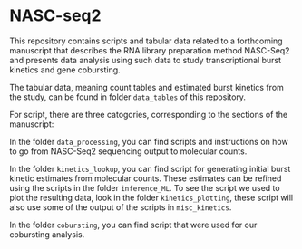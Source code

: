 # NASC-seq2
This repository contains scripts and tabular data related to a forthcoming manuscript that describes the RNA library preparation method NASC-Seq2 and presents data analysis using such data to study transcriptional burst kinetics and gene cobursting.

The tabular data, meaning count tables and estimated burst kinetics from the study, can be found in folder `data_tables` of this repository.

For script, there are three catogories, corresponding to the sections of the manuscript:

In the folder `data_processing`, you can find scripts and instructions on how to go from NASC-Seq2 sequencing output to molecular counts.

In the folder `kinetics_lookup`, you can find script for generating initial burst kinetic estimates from molecular counts. These estimates can be refined using the scripts in the folder `inference_ML`. To see the script we used to plot the resulting data, look in the folder `kinetics_plotting`, these script will also use some of the output of the scripts in `misc_kinetics`.

In the folder `cobursting`, you can find script that were used for our cobursting analysis.

